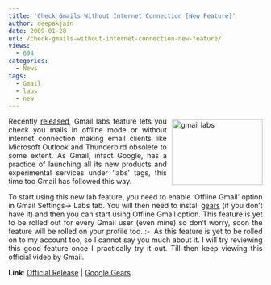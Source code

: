 ```yaml
---
title: 'Check Gmails Without Internet Connection [New Feature]'
author: deepakjain
date: 2009-01-28
url: /check-gmails-without-internet-connection-new-feature/
views:
  - 694
categories:
  - News
tags:
  - Gmail
  - labs
  - new
---
```

<p align="justify">
  <a href="http://www.gmail.com" onclick="_gaq.push(['_trackEvent', 'outbound-article', 'http://www.gmail.com', '']);" target="_blank"><img class="wp-image-50458" style="border-right: 0px;border-top: 0px;margin: 5px 0px 0px 10px;border-left: 0px;border-bottom: 0px" src="http://cdn.devilsworkshop.org/files/2009/01/gmaillabs.jpg" border="0" alt="gmail labs" width="180" height="130" align="right" /></a> Recently <a href="http://gmailblog.blogspot.com/2009/01/new-in-labs-offline-gmail.html" onclick="_gaq.push(['_trackEvent', 'outbound-article', 'http://gmailblog.blogspot.com/2009/01/new-in-labs-offline-gmail.html', 'released']);" target="_blank">released</a>, Gmail labs feature lets you check you mails in offline mode or without internet connection making email clients like Microsoft Outlook and Thunderbird obsolete to some extent. As Gmail, infact Google, has a practice of launching all its new products and experimental services under ‘labs’ tags, this time too Gmail has followed this way.
</p>

<p align="justify">
  To start using this new lab feature, you need to enable ‘Offline Gmail’ option in Gmail Settings-> Labs tab. You will then need to install <a href="http://gears.google.com/" onclick="_gaq.push(['_trackEvent', 'outbound-article', 'http://gears.google.com/', 'gears']);" target="_blank">gears</a> (if you don’t have it) and then you can start using Offline Gmail option. This feature is yet to be rolled out for every Gmail user (even mine) so don’t worry, soon the feature will be rolled on your profile too. <img src="http://devilsworkshop.org/wp-includes/images/smilies/simple-smile.png" alt=":-)" class="wp-smiley" style="height: 1em; max-height: 1em;" /> As this feature is yet to be rolled on to my account too, so I cannot say you much about it. I will try reviewing this good feature once I practically try it out. Till then keep viewing this official video by Gmail.
</p>

<p align="center">
  <p align="justify">
    <strong>Link</strong>: <a href="http://gmailblog.blogspot.com/2009/01/new-in-labs-offline-gmail.html" onclick="_gaq.push(['_trackEvent', 'outbound-article', 'http://gmailblog.blogspot.com/2009/01/new-in-labs-offline-gmail.html', 'Official Release']);" target="_blank">Official Release</a> | <a href="http://gears.google.com/" onclick="_gaq.push(['_trackEvent', 'outbound-article', 'http://gears.google.com/', 'Google Gears']);" target="_blank">Google Gears</a>
  </p>
